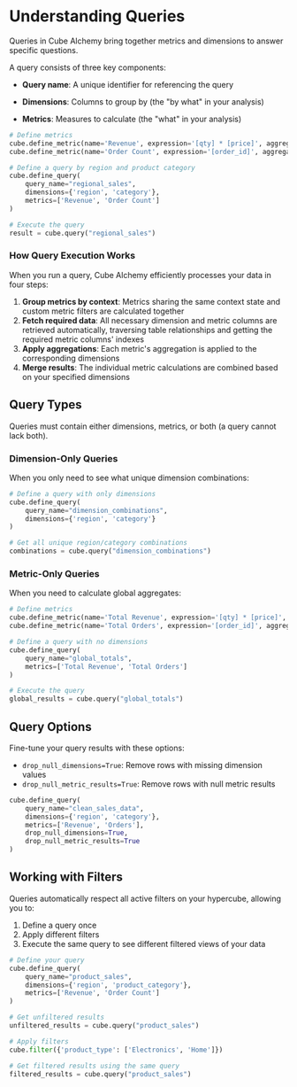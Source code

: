 # Understanding Queries

Queries in Cube Alchemy bring together metrics and dimensions to answer specific questions.

A query consists of three key components:

- **Query name**: A unique identifier for referencing the query

- **Dimensions**: Columns to group by (the "by what" in your analysis)

- **Metrics**: Measures to calculate (the "what" in your analysis)

```python
# Define metrics
cube.define_metric(name='Revenue', expression='[qty] * [price]', aggregation='sum')
cube.define_metric(name='Order Count', expression='[order_id]', aggregation='count')

# Define a query by region and product category
cube.define_query(
    query_name="regional_sales",
    dimensions={'region', 'category'},
    metrics=['Revenue', 'Order Count']
)

# Execute the query
result = cube.query("regional_sales")
```

### How Query Execution Works

When you run a query, Cube Alchemy efficiently processes your data in four steps:

1. **Group metrics by context**: Metrics sharing the same context state and custom metric filters are calculated together
2. **Fetch required data**: All necessary dimension and metric columns are retrieved automatically, traversing table relationships and getting the required metric columns' indexes
3. **Apply aggregations**: Each metric's aggregation is applied to the corresponding dimensions
4. **Merge results**: The individual metric calculations are combined based on your specified dimensions


## Query Types

Queries must contain either dimensions, metrics, or both (a query cannot lack both).

### Dimension-Only Queries

When you only need to see what unique dimension combinations:

```python
# Define a query with only dimensions
cube.define_query(
    query_name="dimension_combinations",
    dimensions={'region', 'category'}
)

# Get all unique region/category combinations
combinations = cube.query("dimension_combinations")
```

### Metric-Only Queries

When you need to calculate global aggregates:

```python
# Define metrics
cube.define_metric(name='Total Revenue', expression='[qty] * [price]', aggregation='sum')
cube.define_metric(name='Total Orders', expression='[order_id]', aggregation='count')

# Define a query with no dimensions
cube.define_query(
    query_name="global_totals",
    metrics=['Total Revenue', 'Total Orders']
)

# Execute the query
global_results = cube.query("global_totals")
```

## Query Options

Fine-tune your query results with these options:

- `drop_null_dimensions=True`: Remove rows with missing dimension values
- `drop_null_metric_results=True`: Remove rows with null metric results

```python
cube.define_query(
    query_name="clean_sales_data",
    dimensions={'region', 'category'},
    metrics=['Revenue', 'Orders'],
    drop_null_dimensions=True,
    drop_null_metric_results=True
)
```

## Working with Filters

Queries automatically respect all active filters on your hypercube, allowing you to:

1. Define a query once
2. Apply different filters
3. Execute the same query to see different filtered views of your data

```python
# Define your query
cube.define_query(
    query_name="product_sales",
    dimensions={'region', 'product_category'},
    metrics=['Revenue', 'Order Count']
)

# Get unfiltered results
unfiltered_results = cube.query("product_sales")

# Apply filters
cube.filter({'product_type': ['Electronics', 'Home']})

# Get filtered results using the same query
filtered_results = cube.query("product_sales")
```